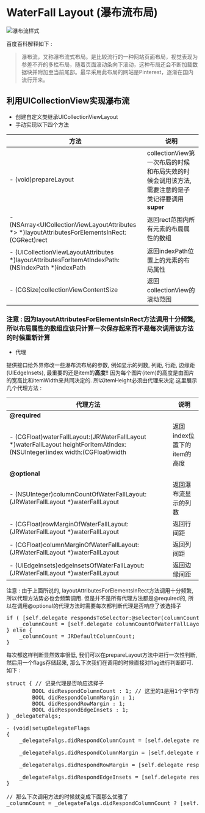 # WaterFall Layout  (瀑布流布局)

![瀑布流样式](http://www.moke8.com/data/attachment/forum/201409/26/200503nnsrn42u41e5jk2i.jpg)

百度百科解释如下 :  
> 瀑布流，又称瀑布流式布局。是比较流行的一种网站页面布局，视觉表现为参差不齐的多栏布局，随着页面滚动条向下滚动，这种布局还会不断加载数据块并附加至当前尾部。最早采用此布局的网站是Pinterest，逐渐在国内流行开来。

## 利用UICollectionView实现瀑布流
* 创建自定义类继承UICollectionViewLayout
* 手动实现以下四个方法

方法 | 说明
---|---
- (void)prepareLayout | collectionView第一次布局的时候和布局失效的时候会调用该方法, 需要注意的是子类记得要调用**super**
- (NSArray<UICollectionViewLayoutAttributes \*> \*)layoutAttributesForElementsInRect:(CGRect)rect | 返回rect范围内所有元素的布局属性的数组
- (UICollectionViewLayoutAttributes *)layoutAttributesForItemAtIndexPath:(NSIndexPath *)indexPath | 返回indexPath位置上的元素的布局属性
- (CGSize)collectionViewContentSize | 返回collectionView的滚动范围

### 注意 : 因为layoutAttributesForElementsInRect方法调用十分频繁, 所以布局属性的数组应该只计算一次保存起来而不是每次调用该方法的时候重新计算

* 代理

提供接口给外界修改一些瀑布流布局的参数, 例如显示的列数, 列距, 行距, 边缘距(UIEdgeInsets), 最重要的还是item的**高度**!! 因为每个图片(item)的高度是由图片的宽高比和itemWidth来共同决定的. 所以itemHeight必须由代理来决定.这里展示几个代理方法 :

代理方法 | 说明 
--- | ---
**@required** | 
- (CGFloat)waterFallLayout:(JRWaterFallLayout *)waterFallLayout heightForItemAtIndex:(NSUInteger)index width:(CGFloat)width | 返回index位置下的item的高度
**@optional** | 
- (NSUInteger)columnCountOfWaterFallLayout:(JRWaterFallLayout *)waterFallLayout | 返回瀑布流显示的列数
- (CGFloat)rowMarginOfWaterFallLayout:(JRWaterFallLayout *)waterFallLayout | 返回行间距
- (CGFloat)columnMarginOfWaterFallLayout:(JRWaterFallLayout *)waterFallLayout | 返回列间距
- (UIEdgeInsets)edgeInsetsOfWaterFallLayout:(JRWaterFallLayout *)waterFallLayout | 返回边缘间距

注意 : 由于上面所说的, layoutAttributesForElementsInRect方法调用十分频繁, 所以代理方法势必也会频繁调用. 但是并不是所有代理方法都是@required的, 所以在调用@optional的代理方法时需要每次都判断代理是否响应了该选择子

<pre>
if ( [self.delegate respondsToSelector:@selector(columnCountOfWaterFallLayout:)] ) {
	_columnCount = [self.delegate columnCountOfWaterFallLayout:self];
} else {
	_columnCount = JRDefaultColumnCount;
}
</pre>

每次都这样判断显然效率很低, 我们可以在prepareLayout方法中进行一次性判断, 然后用一个flags存储起来, 那么下次我们在调用的时候直接对flag进行判断即可. 如下 : 

<pre>
struct { // 记录代理是否响应选择子
        BOOL didRespondColumnCount : 1; // 这里的1是用1个字节存储
        BOOL didRespondColumnMargin : 1;
        BOOL didRespondRowMargin : 1;
        BOOL didRespondEdgeInsets : 1;
} _delegateFalgs;

- (void)setupDelegateFlags
{
    _delegateFalgs.didRespondColumnCount = [self.delegate respondsToSelector:@selector(columnCountOfWaterFallLayout:)];
    
    _delegateFalgs.didRespondColumnMargin = [self.delegate respondsToSelector:@selector(columnMarginOfWaterFallLayout:)];
    
    _delegateFalgs.didRespondRowMargin = [self.delegate respondsToSelector:@selector(rowMarginOfWaterFallLayout:)];
    
    _delegateFalgs.didRespondEdgeInsets = [self.delegate respondsToSelector:@selector(edgeInsetsOfWaterFallLayout:)];
}

// 那么下次调用方法的时候就变成下面那么优雅了
_columnCount = _delegateFalgs.didRespondColumnCount ? [self.delegate columnCountOfWaterFallLayout:self] : JRDefaultColumnCount;

</pre>


